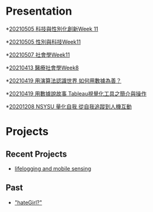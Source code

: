 # Presentation

*[20210505 科技與性別化創新Week 11](https://docs.google.com/presentation/d/e/2PACX-1vQKKCU-LO4eg_gb-rgucBbEq7fxHXdV_2AIfPIpFXQd543UZioJePaRJHx9E8-CNu180tQrY4zxrNli/pub?start=false&loop=false&delayms=3000)

*[20210505 性別與科技Week11 ](https://docs.google.com/presentation/d/e/2PACX-1vSs9VZp2QIcwTQjUkvs-wOr5gldOTLd_YKDCzWqnx9I-6ZEhxjp6K3rJo_i5UGQtNHsomI4laE7AW3j/pub?start=false&loop=false&delayms=3000)

*[20210507 社會學Week11]()

*[20210413 醫療社會學Week8]()

*[20210419 用演算法認識世界 如何用數據為善？]()

*[20210419 用數據說故事 Tableau視覺化工具之簡介與操作]()

*[20201208 NSYSU 量化自我 從自我追蹤到人機互動]()

# Projects

## Recent Projects
* [lifelogging and mobile sensing]()

## Past
* ["hateGirl?"]()

